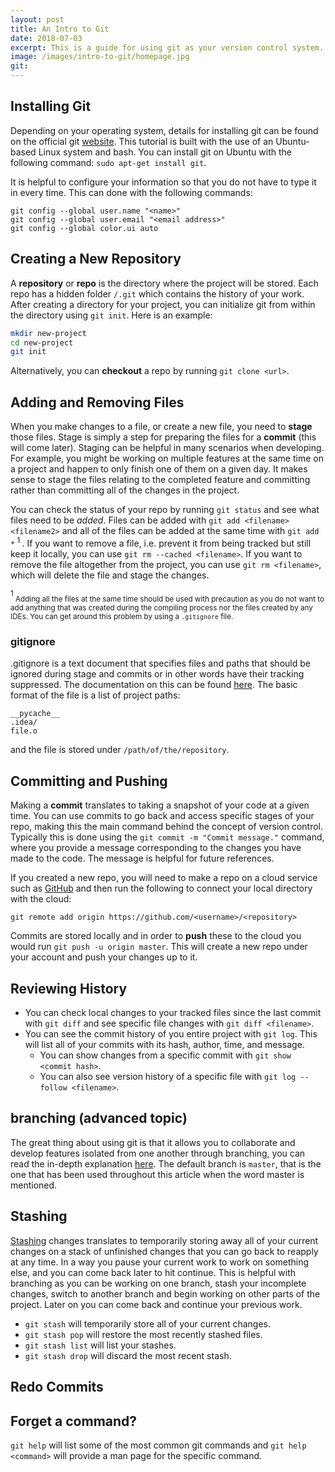 ```yaml
---
layout: post
title: An Intro to Git
date: 2018-07-03
excerpt: This is a guide for using git as your version control system.
image: /images/intro-to-git/homepage.jpg
git:
---
```


## Installing Git

Depending on your operating system, details for installing git can be found on the official git [website](https://git-scm.com/book/en/v2/Getting-Started-Installing-Git).
This tutorial is built with the use of an Ubuntu-based Linux system and bash.
You can install git on Ubuntu with the following command: `sudo apt-get install git`.

It is helpful to configure your information so that you do not have to type it in every time. This can done with the following commands:
```
git config --global user.name "<name>"
git config --global user.email "<email address>"
git config --global color.ui auto
```

## Creating a New Repository
A __repository__ or __repo__ is the directory where the project will be stored. Each repo has a hidden folder `/.git` which contains the history of your work. After creating a directory for your project, you can initialize git from within the directory using `git init`. Here is an example:

```bash
mkdir new-project
cd new-project
git init
```

Alternatively, you can __checkout__ a repo by running `git clone <url>`.

## Adding and Removing Files
When you make changes to a file, or create a new file, you need to __stage__ those files. Stage is simply a step for preparing the files for a __commit__ (this will come later). Staging can be helpful in many scenarios when developing. For example, you might be working on multiple features at the same time on a project and happen to only finish one of them on a given day. It makes sense to stage the files relating to the completed feature and committing  rather than committing all of the changes in the project.

You can check the status of your repo by running `git status` and see what files need to be _added_. Files can be added with `git add <filename> <filename2>` and all of the files can be added at the same time with `git add *`<sup> 1 </sup>. If you want to remove a file, i.e. prevent it from being tracked but still keep it locally, you can use `git rm --cached <filename>`. If you want to remove the file altogether from the project, you can use `git rm <filename>`, which will delete the file and stage the changes.

<sup> 1 </sup> <sub>Adding all the files at the same time should be used with precaution as you do not want to add anything that was created during the compiling process nor the files created by any IDEs. You can get around this problem by using a `.gitignore` file.</sub>

### gitignore
.gitignore is a text document that specifies files and paths that should be ignored during stage and commits or in other words have their tracking suppressed. The documentation on this can be found [here](https://git-scm.com/docs/gitignore). The basic format of the file is a list of project paths:
```
__pycache__
.idea/
file.o
```
and the file is stored under `/path/of/the/repository`.

## Committing and Pushing
Making a __commit__ translates to taking a snapshot of your code at a given time. You can use commits to go back and access specific stages of your repo, making this the main command behind the concept of version control. Typically this is done using the `git commit -m "Commit message."` command, where you provide a message corresponding to the changes you have made to the code. The message is helpful for future references.

If you created a new repo, you will need to make a repo on a cloud service such as [GitHub](https://github.com) and then run the following to connect your local directory with the cloud:
```
git remote add origin https://github.com/<username>/<repository>
```
Commits are stored locally and in order to __push__ these to the cloud you would run `git push -u origin master`.
This will create a new repo under your account and push your changes up to it.

## Reviewing History
 - You can check local changes to your tracked files since the last commit with `git diff` and see specific file changes with `git diff <filename>`.
 - You can see the  commit history of you entire project with `git log`. This will list all of your commits with its hash, author, time, and message.
    - You can show changes from a specific commit with `git show <commit hash>`.
    - You can also see version history of a specific file with `git log --follow <filename>`.

## branching (advanced topic)
The great thing about using git is that it allows you to collaborate and develop features isolated from one another through branching, you can read the in-depth explanation [here](https://git-scm.com/book/en/v1/Git-Branching). The default branch is `master`, that is the one that has been used throughout this article when the word master is mentioned.

## Stashing
[Stashing](https://git-scm.com/book/en/v1/Git-Tools-Stashing) changes translates to temporarily storing away all of your current changes on a stack of unfinished changes that you can go back to reapply at any time. In a way you pause your current work to work on something else, and you can come back later to hit continue. This is helpful with branching as you can be working on one branch, stash your incomplete changes, switch to another branch and begin working on other parts of the project. Later on you can come back and continue your previous work.

- `git stash` will temporarily store all of your current changes.
- `git stash pop` will restore the most recently stashed files.
- `git stash list` will list your stashes.
- `git stash drop` will discard the most recent stash.

## Redo Commits



## Forget a command?
`git help` will list some of the most common git commands and `git help <command>` will provide a man page for the specific command.
